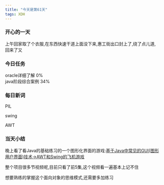 ```yaml
---  
title: "今天是第61天"  
tags: XDH    
---  
```


### 开心的一天

上午回家取了个衣服,在东西快速干道上面没下来,惠工街出口封上了,绕了点儿道,回来了又

### 今日任务

oracle详细了解 0%  
java阶段综合案例 34%

### 每日新词
PIL

swing

AWT
### 当天小结

晚上看了看Java的基础练习的一个图形化界面的游戏:[基于Java中常见的GUI(图形用户界面)技术->AWT和Swing的飞机游戏](https://www.sxt.cn/Java_jQuery_in_action/thirteen-introduction.html)

整个项目很多节视频呢,目前只看了前5集,这个视频看一遍基本上记不住

想要熟练的掌握这个面向对象的思维模式,还需要多加练习